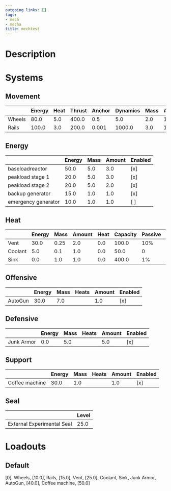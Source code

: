 ```yaml
---
outgoing links: []
tags:
- mech
- mecha
title: mechtest
---
```

# Description

# Systems

## Movement

|        | Energy | Heat | Thrust | Anchor | Dynamics | Mass | Amount | Enabled |
|--------|--------|------|--------|--------|----------|------|--------|---------|
| Wheels | 80.0   | 5.0  | 400.0  | 0.5    | 5.0      | 2.0  | 10.0   | [ ]     |
| Rails  | 100.0  | 3.0  | 200.0  | 0.001  | 1000.0   | 3.0  | 10.0   | [x]     |

## Energy

|                     | Energy | Mass | Amount | Enabled |
|---------------------|--------|------|--------|---------|
| baseloadreactor     | 50.0   | 5.0  | 3.0    | [x]     |
| peakload stage 1    | 20.0   | 5.0  | 3.0    | [x]     |
| peakload stage 2    | 20.0   | 5.0  | 2.0    | [x]     |
| backup generator    | 15.0   | 1.0  | 1.0    | [x]     |
| emergency generator | 10.0   | 1.0  | 1.0    | [ ]     |

## Heat

|         | Energy | Mass | Amount | Heat | Capacity | Passive | Active | Flux | Current | Enabled |
|---------|--------|------|--------|------|----------|---------|--------|------|---------|---------|
| Vent    | 30.0   | 0.25 | 2.0    | 0.0  | 100.0    | 10%     | 2      | 5.0  | 0.0     | [x]     |
| Coolant | 5.0    | 0.1  | 1.0    | 0.0  | 50.0     | 0       | 10     | 25.0 | 0.0     | [x]     |
| Sink    | 0.0    | 1.0  | 1.0    | 0.0  | 400.0    | 1%      | 0.01   | 0.0  | 0.0     | [x]     |

## Offensive

|         | Energy | Mass | Heats | Amount | Enabled |
|---------|--------|------|-------|--------|---------|
| AutoGun | 30.0   | 7.0  |       | 1.0    | [x]     |

## Defensive

|            | Energy | Mass | Heats | Amount | Enabled |
|------------|--------|------|-------|--------|---------|
| Junk Armor | 0.0    | 5.0  |       | 5.0    | [x]     |

## Support

|                | Energy | Mass | Heats | Amount | Enabled |
|----------------|--------|------|-------|--------|---------|
| Coffee machine | 30.0   | 1.0  |       | 1.0    | [x]     |

## Seal

|                            | Level |
|----------------------------|-------|
| External Experimental Seal | 25.0  |

# Loadouts

## Default
[0], Wheels, [10.0], Rails, [15.0], Vent, [25.0], Coolant, Sink, Junk Armor, AutoGun, [40.0], Coffee machine, [50.0]
